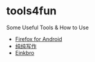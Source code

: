 # tools4fun
Some Useful Tools &amp; How to Use

* [Firefox for Android](https://shadowquark.github.io/firefox/)
* [纯纯写作](https://play.google.com/store/apps/details?id=com.drakeet.purewriter)
* [Einkbro](https://play.google.com/store/apps/details?id=info.plateaukao.einkbro)
